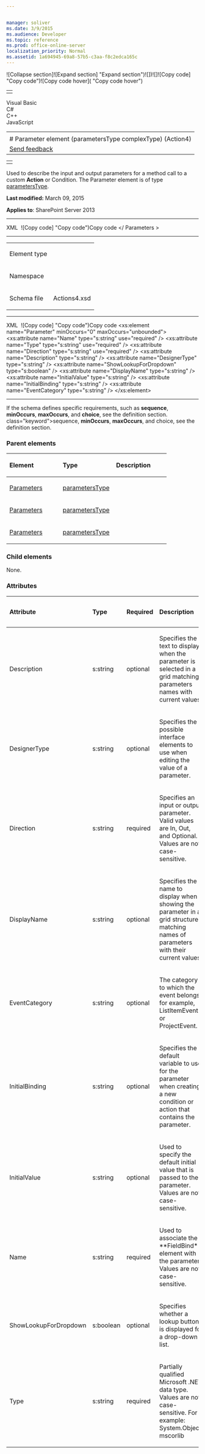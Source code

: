 ```yaml
---


manager: soliver
ms.date: 3/9/2015
ms.audience: Developer
ms.topic: reference
ms.prod: office-online-server
localization_priority: Normal
ms.assetid: 1a694945-69a8-57b5-c3aa-f8c2edca165c
---
```


![Collapse
section]![Expand
section] "Expand section")![]()![])![]![]()![Copy
code] "Copy code")![Copy code
hover]( "Copy code hover")
<table>
<tbody>
<tr class="odd">
<td align="left"></td>
</tr>
</tbody>
</table>

Visual Basic  
C\#  
C++  
JavaScript  

<table>
<tbody>
<tr class="odd">
<td align="left"><span id="runningHeaderText"></span></td>
</tr>
<tr class="even">
<td align="left"># Parameter element (parametersType complexType) (Action4)</td>
</tr>
<tr class="odd">
<td align="left"><span id="headfeedbackarea" class="feedbackhead"><a href="javascript:SubmitFeedback(&#39;docthis@Microsoft.com&#39;,&#39;&#39;,&#39;&#39;,&#39;&#39;,&#39;1.0.18082.1225&#39;,&#39;%0\dThank%20you%20for%20your%20feedback.%20The%20developer%20writing%20teams%20use%20your%20feedback%20to%20improve%20documentation.%20While%20we%20are%20reviewing%20your%20feedback,%20we%20may%20send%20you%20e-mail%20to%20ask%20for%20clarification%20or%20feedback%20on%20a%20solution.%20We%20do%20not%20use%20your%20e-mail%20address%20for%20any%20other%20purpose%20and%20we%20delete%20it%20after%20we%20finish%20our%20review.%0\AFor%20further%20information%20about%20the%20privacy%20policies%20of%20Microsoft,%20please%20see%20http://privacy.microsoft.com/en-us/default.aspx.%0\A%0\d&#39;,&#39;Customer%20feedback&#39;);">Send feedback</a></span></td>
</tr>
</tbody>
</table>

<table>
<colgroup>
<col width="100%" />
</colgroup>
<tbody>
<tr class="odd">
<td align="left"></td>
</tr>
</tbody>
</table>

Used to describe the input and output parameters for a method call to a
custom **Action** or <span
class="keyword">Condition</span>. The Parameter element is of type
[parametersType](parameterstype-complextype-action4.md).

**Last modified:** March 09, 2015

**Applies to**: SharePoint Server 2013


------------------------------------------------------------------------------------------------------------------------------------------------------------------------------------------

<span codelanguage="xmlLang"></span>
XML 
<span class="copyCode" onclick="CopyCode(this)"
onkeypress="CopyCode_CheckKey(this, event)"
onmouseover="ChangeCopyCodeIcon(this)"
onmouseout="ChangeCopyCodeIcon(this)" tabindex="0">![Copy
code] "Copy code")Copy code</span>
    <Parameters>
        <Parameter />
    </ Parameters >


--------------------------------------------------------------------------------------------------------------------------------------------------------------------------------------------------------

<table>
<colgroup>
<col width="50%" />
<col width="50%" />
</colgroup>
<tbody>
<tr class="odd">
<td align="left"><p><span class="label">Element type</span></p></td>
<td align="left"><p></p></td>
</tr>
<tr class="even">
<td align="left"><p><span class="label">Namespace</span></p></td>
<td align="left"><p></p></td>
</tr>
<tr class="odd">
<td align="left"><p><span class="label">Schema file</span></p></td>
<td align="left"><p>Actions4.xsd</p></td>
</tr>
</tbody>
</table>


-----------------------------------------------------------------------------------------------------------------------------------------------------------------------------------------------

<span codelanguage="xmlLang"></span>
XML 
<span class="copyCode" onclick="CopyCode(this)"
onkeypress="CopyCode_CheckKey(this, event)"
onmouseover="ChangeCopyCodeIcon(this)"
onmouseout="ChangeCopyCodeIcon(this)" tabindex="0">![Copy
code] "Copy code")Copy code</span>
    <xs:element name="Parameter" minOccurs="0" maxOccurs="unbounded">
         <xs:attribute name="Name" type="s:string" use="required" />
         <xs:attribute name="Type" type="s:string" use="required" />
         <xs:attribute name="Direction" type="s:string" use="required" />
         <xs:attribute name="Description" type="s:string" />
         <xs:attribute name="DesignerType" type="s:string" />
         <xs:attribute name="ShowLookupForDropdown" type="s:boolean" />
         <xs:attribute name="DisplayName" type="s:string" />
         <xs:attribute name="InitialValue" type="s:string" />
         <xs:attribute name="InitialBinding" type="s:string" />
         <xs:attribute name="EventCategory" type="s:string" />
      </xs:element>  


------------------------------------------------------------------------------------------------------------------------------------------------------------------------------------------------------------

If the schema defines specific requirements, such as **sequence**, **minOccurs**, **maxOccurs**, and **choice**, see the definition section.
class="keyword">sequence</span>, **minOccurs**,
**maxOccurs**, and <span
class="keyword">choice</span>, see the definition section.

### Parent elements

<table>
<colgroup>
<col width="33%" />
<col width="33%" />
<col width="33%" />
</colgroup>
<thead>
<tr class="header">
<th align="left"><p>Element</p></th>
<th align="left"><p>Type</p></th>
<th align="left"><p>Description</p></th>
</tr>
</thead>
<tbody>
<tr class="odd">
<td align="left"><p><a href="parameters-element-flow-elementflows-elementworkflowinfo-elementaction4.htm">Parameters</a></p></td>
<td align="left"><p><a href="parameterstype-complextype-action4.htm">parametersType</a></p></td>
<td align="left"><p></p></td>
</tr>
<tr class="even">
<td align="left"><p><a href="parameters-element-action-elementactions-elementworkflowinfo-elementaction4.htm">Parameters</a></p></td>
<td align="left"><p><a href="parameterstype-complextype-action4.htm">parametersType</a></p></td>
<td align="left"><p></p></td>
</tr>
<tr class="odd">
<td align="left"><p><a href="parameters-element-condition-elementconditions-elementworkflowinfo-elementaction.htm">Parameters</a></p></td>
<td align="left"><p><a href="parameterstype-complextype-action4.htm">parametersType</a></p></td>
<td align="left"><p></p></td>
</tr>
</tbody>
</table>

### Child elements

None.

### Attributes

<table>
<colgroup>
<col width="20%" />
<col width="20%" />
<col width="20%" />
<col width="20%" />
<col width="20%" />
</colgroup>
<thead>
<tr class="header">
<th align="left"><p>Attribute</p></th>
<th align="left"><p>Type</p></th>
<th align="left"><p>Required</p></th>
<th align="left"><p>Description</p></th>
<th align="left"><p>Possible values</p></th>
</tr>
</thead>
<tbody>
<tr class="odd">
<td align="left"><p>Description</p></td>
<td align="left"><p>s:string</p></td>
<td align="left"><p>optional</p></td>
<td align="left"><p>Specifies the text to display when the parameter is selected in a grid matching parameters names with current values.</p></td>
<td align="left"><p>Values of the s:string type.</p></td>
</tr>
<tr class="even">
<td align="left"><p>DesignerType</p></td>
<td align="left"><p>s:string</p></td>
<td align="left"><p>optional</p></td>
<td align="left"><p>Specifies the possible interface elements to use when editing the value of a parameter.</p></td>
<td align="left"><p>Values of the s:string type.</p></td>
</tr>
<tr class="odd">
<td align="left"><p>Direction</p></td>
<td align="left"><p>s:string</p></td>
<td align="left"><p>required</p></td>
<td align="left"><p>Specifies an input or output parameter. Valid values are In, Out, and Optional. Values are not case-sensitive.</p></td>
<td align="left"><p>Values of the s:string type.</p></td>
</tr>
<tr class="even">
<td align="left"><p>DisplayName</p></td>
<td align="left"><p>s:string</p></td>
<td align="left"><p>optional</p></td>
<td align="left"><p>Specifies the name to display when showing the parameter in a grid structure matching names of parameters with their current values.</p></td>
<td align="left"><p>Values of the s:string type.</p></td>
</tr>
<tr class="odd">
<td align="left"><p>EventCategory</p></td>
<td align="left"><p>s:string</p></td>
<td align="left"><p>optional</p></td>
<td align="left"><p>The category to which the event belongs; for example, ListItemEvent or ProjectEvent.</p></td>
<td align="left"><p>Values of the s:string type.</p></td>
</tr>
<tr class="even">
<td align="left"><p>InitialBinding</p></td>
<td align="left"><p>s:string</p></td>
<td align="left"><p>optional</p></td>
<td align="left"><p>Specifies the default variable to use for the parameter when creating a new condition or action that contains the parameter.</p></td>
<td align="left"><p>Values of the s:string type.</p></td>
</tr>
<tr class="odd">
<td align="left"><p>InitialValue</p></td>
<td align="left"><p>s:string</p></td>
<td align="left"><p>optional</p></td>
<td align="left"><p>Used to specify the default initial value that is passed to the parameter. Values are not case-sensitive.</p></td>
<td align="left"><p>Values of the s:string type.</p></td>
</tr>
<tr class="even">
<td align="left"><p>Name</p></td>
<td align="left"><p>s:string</p></td>
<td align="left"><p>required</p></td>
<td align="left"><p>Used to associate the **FieldBind** element with the parameter. Values are not case-sensitive.</p></td>
<td align="left"><p>Values of the s:string type.</p></td>
</tr>
<tr class="odd">
<td align="left"><p>ShowLookupForDropdown</p></td>
<td align="left"><p>s:boolean</p></td>
<td align="left"><p>optional</p></td>
<td align="left"><p>Specifies whether a lookup button is displayed for a drop-down list.</p></td>
<td align="left"><p>Values of the s:boolean type.</p></td>
</tr>
<tr class="even">
<td align="left"><p>Type</p></td>
<td align="left"><p>s:string</p></td>
<td align="left"><p>required</p></td>
<td align="left"><p>Partially qualified Microsoft .NET data type. Values are not case-sensitive. For example: System.Object, mscorlib</p></td>
<td align="left"><p>Values of the s:string type.</p></td>
</tr>
</tbody>
</table>








